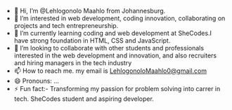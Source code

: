 - 👋 Hi, I’m @Lehlogonolo Maahlo from Johannesburg.
- 👀 I’m interested in web development, coding innovation, collaborating on projects and tech entrepreneurship.
- 🌱 I’m currently learning coding and web development at SheCodes.I have strong foundation in HTML, CSS and JavaScript.
- 💞️ I’m looking to collaborate with other students and professionals interested in the web development and innovation, and also recruiters and hiring managers in the tech industry
- 📫 How to reach me. my email is LehlogonoloMaahlo0@gmail.com
- 😄 Pronouns: ...
- ⚡ Fun fact:- Transforming my passion for problem solving into carrer in tech. SheCodes student and aspiring developer.

<!---
Lehlogonolo123848/Lehlogonolo123848 is a ✨ special ✨ repository because its `README.md` (this file) appears on your GitHub profile.
You can click the Preview link to take a look at your changes.
--->
